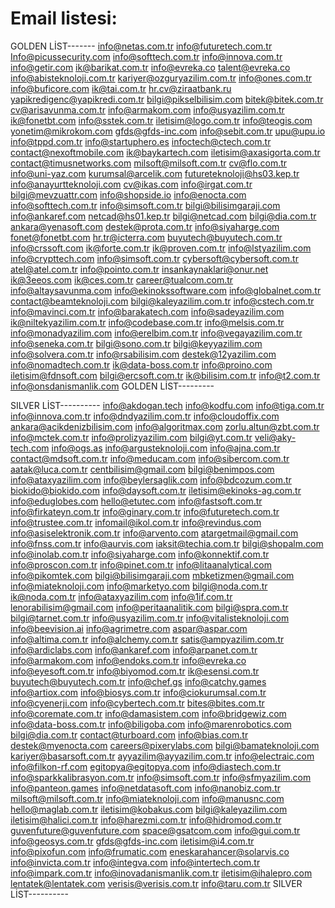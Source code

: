 # Email listesi:

GOLDEN LİST-------
info@netas.com.tr
info@futuretech.com.tr
Info@picussecurity.com
info@softtech.com.tr
info@innova.com.tr
info@getir.com
ik@barikat.com.tr
info@evreka.co
talent@evreka.co
info@abisteknoloji.com.tr
kariyer@ozguryazilim.com.tr 
info@ones.com.tr
info@buficore.com
ik@tai.com.tr
hr.cv@ziraatbank.ru
yapikredigenc@yapikredi.com.tr
bilgi@pikselbilisim.com
bitek@bitek.com.tr
cv@arisavunma.com.tr 
info@armakom.com
info@usyazilim.com.tr
ik@fonetbt.com
info@sstek.com.tr
iletisim@logo.com.tr
info@teogis.com
yonetim@mikrokom.com
gfds@gfds-inc.com
info@sebit.com.tr
upu@upu.io
info@tppd.com.tr
info@startuphero.es
infoctech@ctech.com.tr
contact@nexoftmobile.com
ik@baykartech.com
iletisim@axasigorta.com.tr
contact@timusnetworks.com
milsoft@milsoft.com.tr
cv@flo.com.tr
info@uni-yaz.com
kurumsal@arcelik.com
futureteknoloji@hs03.kep.tr
info@anayurtteknoloji.com
cv@ikas.com
info@irgat.com.tr
bilgi@mevzuattr.com
info@shopside.io
info@enocta.com
info@softtech.com.tr
info@simsoft.com.tr
bilgi@bilisimgaraji.com
info@ankaref.com
netcad@hs01.kep.tr
bilgi@netcad.com
bilgi@dia.com.tr
ankara@yenasoft.com
destek@prota.com.tr
info@siyaharge.com
fonet@fonetbt.com
hr.tr@icterra.com
buyutech@buyutech.com.tr
info@crssoft.com
ik@forte.com.tr
ik@proven.com.tr
info@lstyazilim.com
info@crypttech.com
info@simsoft.com.tr
cybersoft@cybersoft.com.tr
atel@atel.com.tr
info@pointo.com.tr
insankaynaklari@onur.net
ik@3eeos.com
ik@ces.com.tr
career@tualcom.com.tr
info@altaysavunma.com
info@ekinokssoftware.com
info@globalnet.com.tr
contact@beamteknoloji.com
bilgi@kaleyazilim.com.tr
info@cstech.com.tr
info@mavinci.com.tr
info@barakatech.com
info@sadeyazilim.com
ik@niltekyazilim.com.tr
info@codebase.com.tr
info@melsis.com.tr
info@monadyazilim.com
info@erelbim.com.tr
info@vegayazilim.com.tr
info@seneka.com.tr
bilgi@sono.com.tr
bilgi@keyyazilim.com
info@solvera.com.tr
info@rsabilisim.com
destek@12yazilim.com
info@nomadtech.com.tr
ik@data-boss.com.tr 
info@proino.com
iletisim@fdnsoft.com
bilgi@ercsoft.com.tr
ik@bilisim.com.tr
info@t2.com.tr
info@onsdanismanlik.com
GOLDEN LİST---------

SILVER LİST----------
info@akdogan.tech
info@kodfu.com
info@tiga.com.tr
info@innova.com.tr
info@dndyazilim.com.tr
info@cloudoffix.com
ankara@acikdenizbilisim.com
info@algoritmax.com
zorlu.altun@zbt.com.tr
info@mctek.com.tr
info@prolizyazilim.com
bilgi@yt.com.tr
veli@aky-tech.com
info@ogs.as
info@argusteknoloji.com
info@ajna.com.tr
contact@mdsoft.com.tr
info@meducam.com
info@sibercom.com.tr
aatak@luca.com.tr
centbilisim@gmail.com
bilgi@benimpos.com
info@ataxyazilim.com
info@beylersaglik.com
info@bdcozum.com.tr
biokido@biokido.com
info@daysoft.com.tr
iletisim@ekinoks-ag.com.tr
info@eduglobes.com
hello@etutec.com
info@fastsoft.com.tr
info@firkateyn.com.tr
info@ginary.com.tr
info@futuretech.com.tr
info@trustee.com.tr
infomail@ikol.com.tr
info@revindus.com
info@asiselektronik.com.tr
info@arvento.com
atargetmail@gmail.com
info@fnss.com.tr
info@aurvis.com
iaksit@techia.com.tr
bilgi@shopalm.com
info@inolab.com.tr
info@siyaharge.com
info@konnektif.com.tr
info@proscon.com.tr
info@pinet.com.tr
info@litaanalytical.com
info@pikomtek.com
bilgi@bilisimgaraji.com
mbketizmen@gmail.com
info@miateknoloji.com
info@marketyo.com
bilgi@noda.com.tr
ik@noda.com.tr
info@ataxyazilim.com
info@1if.com.tr
lenorabilisim@gmail.com
info@peritaanalitik.com
bilgi@spra.com.tr
bilgi@tarnet.com.tr
info@usyazilim.com.tr
info@vitalisteknoloji.com
info@beevision.ai
info@agrimetre.com
aspar@aspar.com
info@altima.com.tr
info@alchemy.com.tr
satis@ampyazilim.com.tr
info@ardiclabs.com
info@ankaref.com
info@arpanet.com.tr
info@armakom.com
info@endoks.com.tr
info@evreka.co
info@eyesoft.com.tr
info@biyomod.com.tr
ik@esensi.com.tr
buyutech@buyutech.com.tr
info@chef.gs
info@catchy.games
info@artiox.com
info@biosys.com.tr
info@ciokurumsal.com.tr
info@cyenerji.com
info@cybertech.com.tr
bites@bites.com.tr
info@coremate.com.tr
info@damasistem.com
info@bridgewiz.com
info@data-boss.com.tr
info@biligoba.com
info@marenrobotics.com
bilgi@dia.com.tr
contact@turboard.com
info@bias.com.tr
destek@myenocta.com
careers@pixerylabs.com
bilgi@bamateknoloji.com
kariyer@basarsoft.com.tr
ayyazilim@ayyazilim.com.tr
info@electraic.com
info@filkon-rf.com
egitopya@egitopya.com
info@diastech.com.tr
info@sparkkalibrasyon.com.tr
info@simsoft.com.tr
info@sfmyazilim.com
info@panteon.games
info@netdatasoft.com
info@nanobiz.com.tr
milsoft@milsoft.com.tr
info@miateknoloji.com
info@manusnc.com
hello@maglab.com.tr
iletisim@kobakus.com
bilgi@kaleyazilim.com
iletisim@halici.com.tr
info@harezmi.com.tr
info@hidromod.com.tr
guvenfuture@guvenfuture.com
space@gsatcom.com
info@gui.com.tr
info@geosys.com.tr
gfds@gfds-inc.com
iletisim@i4.com.tr
info@pixofun.com
info@frumatic.com
eneskarahancer@solarvis.co
info@invicta.com.tr
info@integva.com
info@intertech.com.tr
info@impark.com.tr
info@inovadanismanlik.com.tr
iletisim@ihalepro.com
lentatek@lentatek.com
verisis@verisis.com.tr
info@taru.com.tr
SILVER LİST----------
